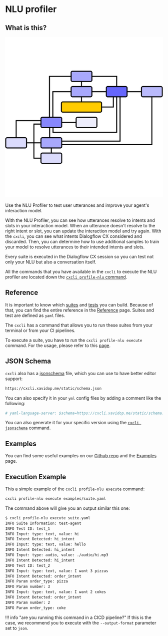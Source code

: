 # NLU profiler

## What is this?

<p align="center">
  <img alt="Flow" src="/images/flow.png" style="height:512px;width:512px" />
</p>

Use the NLU Profiler to test user utterances and improve your agent's interaction model.

With the NLU Profiler, you can see how utterances resolve to intents and slots in your interaction model. When an utterance doesn't resolve to the right intent or slot, you can update the interaction model and try again. With the `cxcli`, you can see what intents Dialogflow CX considered and discarded. Then, you can determine how to use additional samples to train your model to resolve utterances to their intended intents and slots.

Every suite is executed in the Dialogflow CX session so you can test not only your NLU but also a conversation itself.

All the commands that you have available in the `cxcli` to execute the NLU profiler are located down the [`cxcli profile-nlu` command](/cmd/cxcli_profile-nlu).

## Reference

It is important to know which [suites](/nluprofiler/suites) and [tests](/nluprofiler/tests) you can build. Because of that, you can find the entire reference in the [Reference](/nluprofiler/suites) page. Suites and test are defined as `yaml` files.

The `cxcli` has a command that allows you to run these suites from your terminal or from your CI pipelines.

To execute a suite, you have to run the `cxcli profile-nlu execute` command. For the usage, please refer to this [page](/cmd/cxcli_profile-nlu_execute).

## JSON Schema

`cxcli` also has a [jsonschema](http://json-schema.org/draft/2020-12/json-schema-validation.html) file, which you can use to have better
editor support:

```sh
https://cxcli.xavidop.me/static/schema.json
```

You can also specify it in your `yml` config files by adding a
comment like the following:
```yaml
# yaml-language-server: $schema=https://cxcli.xavidop.me/static/schema.json
```

You can also generate it for your specific version using the
[`cxcli jsonschema`](/cmd/cxcli_jsonschema) command.

## Examples

You can find some useful examples on our [Github repo](https://github.com/xavidop/dialogflow-cx-cli/tree/master/examples) and the [Examples](/nluprofiler/examples) page.


## Execution Example

This a simple example of the `cxcli profile-nlu execute` command:

```sh
cxcli profile-nlu execute examples/suite.yaml
```

The command above will give you an output similar this one:

```sh
$ cxcli profile-nlu execute suite.yaml
INFO Suite Information: test-agent                
INFO Test ID: test_1                              
INFO Input: type: text, value: hi                 
INFO Intent Detected: hi_intent                   
INFO Input: type: text, value: hello              
INFO Intent Detected: hi_intent                   
INFO Input: type: audio, value: ./audio/hi.mp3    
INFO Intent Detected: hi_intent                   
INFO Test ID: test_2                              
INFO Input: type: text, value: I want 3 pizzas    
INFO Intent Detected: order_intent                
INFO Param order_type: pizza                      
INFO Param number: 3                              
INFO Input: type: text, value: I want 2 cokes     
INFO Intent Detected: order_intent                
INFO Param number: 2                              
INFO Param order_type: coke                        
```

!!! info "are you running this command in a CICD pipeline?"
    If this is the case, we recommend you to execute with the `--output-format` parameter set to `json`.